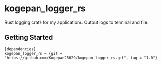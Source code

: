 # kogepan_logger_rs
Rust logging crate for my applications.
Output logs to terminal and file.

## Getting Started
```
[dependencies]
kogepan_logger_rs = {git = "https://github.com/Kogepan25629/kogepan_logger_rs.git", tag = "1.0"}
```
